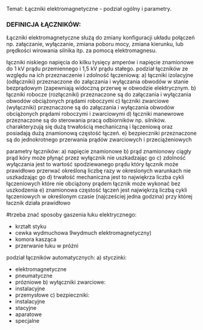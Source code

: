 Temat: Łączniki elektromagnetyczne - podział ogólny i parametry. 

### DEFINICJA ŁĄCZNIKÓW: 
Łączniki elektromagnetyczne służą do zmiany konfiguracji układu połączeń np. załączanie, wyłączanie, zmiana poboru mocy, zmiana kierunku, lub prędkości wirowania silnika itp. za pomocą elektromagnesu. 

łączniki niskiego napięcia do kilku tysięcy amperów i napięcie znamionowe do 1 kV prądu przemiennego i 1,5 kV prądu stałego. 
podział łączników ze względu na ich przeznaczenie i zdolność łączeniową: 
a) łączniki izolacyjne (odłączniki) przeznaczone do załączania i wyłączania obwodów w stanie bezprądowym (zapewniają widoczną przerwę w obwodzie elektrycznym. 
b) łączniki robocze (rozłączniki) przeznaczone są do załączania i wyłączania obwodów obciążonych prądami roboczymi 
c) łączniki zwarciowe (wyłączniki) przeznaczone są do załączania i wyłączania obwodów obciążonych prądami roboczymi i zwarciowymi
d) łączniki manewrowe przeznaczone są do sterowania pracą odbiorników np. silników. charakteryzują się dużą trwałością mechaniczną i łączeniową oraz posiadają dużą znamionową częstość łączeń. 
e) bezpieczniki przeznaczone są do jednokrotnego przerwania prądów zwarciowych i przeciążeniowych 

parametry łączników: 
a) napięcie znamionowe
b) prąd znamionowy ciągły prąd kóry może płynąć przez wyłącznik nie uszkadzając go 
c) zdolność wyłączania jest to wartość spodziewanego prądu który łącznik może prawidłowo przerwać określoną liczbę razy w okreslonych warunkach nie uszkadzając go
d) trwałość mechaniczna jest to najwiękrza liczba cykli łączeniowych które nie obciążony prądem łącznik może wykonać bez uszkodzenia 
e) znamionowa częstość łączeń jest najwiękrzą liczbą cykli łączeniowych w określonym czasie (najcześciej jedna godzina) przy której łacznik działa prawidłowo 

#trzeba znać
sposoby gaszenia łuku elektrycznego: 
- krztałt styku 
- cewka wydmuchowa 9wydmuch elektromagnetyczny) 
- komora kasząca 
- przerwanie łuku w próżni 

podział łączników automatycznych: 
a) styczinki: 
- elektromagnetyczne
- pneumatyczne
- prózniowe
b) wyłączniki zwarciowe: 
- instalacyjne 
- przemysłowe
c) bezpieczniki:
- instalacyjne
- stacyjne
- aparatowe
- specjalne
